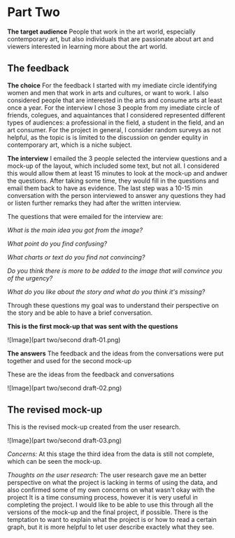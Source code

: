 # Part Two
**The target audience**
People that work in the art world, especially contemporary art, but also individuals that are passionate about art and viewers interested in learning more about the art world.

## The feedback
**The choice**
For the feedback I started with my imediate circle identifying women and men that work in arts and cultures, or want to work. I also considered people that are interested in the arts and consume arts at least once a year. For the interview I chose 3 people from my imediate circle of friends, colegues, and aquaintances that I considered represented different types of audiences: a professional in the field, a student in the field, and an art consumer. For the project in general, I consider random surveys as not helpful, as the topic is is limited to the discussion on gender equlity in contemporary art, which is a niche subject.

**The interview**
I emailed the 3 people selected the interview questions and a mock-up of the layout, which included some text, but not all. I considered this would allow them at least 15 minutes to look at the mock-up and andwer the questions. After taking some time, they would fill in the questions and email them back to have as evidence. The last step was a 10-15 min conversation with the person interviewed to answer any questions they had or listen further remarks they had after the written interview.

The questions that were emailed for the interview are:

  *What is the main idea you got from the image?*
  
  *What point do you find confusing?*
  
  *What charts or text do you find not convincing?*
  
  *Do you think there is more to be added to the image that will convince you of the urgency?*
  
  *What do you like about the story and what do you think it's missing?*

Through these questions my goal was to understand their perspective on the story and be able to have a brief conversation.

**This is the first mock-up that was sent with the questions**

![Image](part two/second draft-01.png)

**The answers**
The feedback and the ideas from the conversations were put together and used for the second mock-up

These are the ideas from the feedback and conversations

![Image](part two/second draft-02.png)

## The revised mock-up

This is the revised mock-up created from the user research.

![Image](part two/second draft-03.png)

*Concerns:*
At this stage the third idea from the data is still not complete, which can be seen the mock-up.

*Thoughts on the user research:*
The user research gave me an better perspective on what the project is lacking in terms of using the data, and also confirmed some of my own concerns on what wasn't okay with the project
It is a time consuming process, however it is very useful in completing the project. I would like to be able to use this through all the versions of the mock-up and the final project, if possible.
There is the temptation to want to explain what the project is or how to read a certain graph, but it is more helpful to let user describe exactely what they see.
